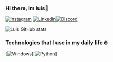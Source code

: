 ### Hi there, Im luis👋

[![Instagram](https://img.shields.io/badge/Instagram-E4405F?style=for-the-badge&logo=instagram&logoColor=white)](https://www.instagram.com/luislipe2/)
[![Linkedin](https://img.shields.io/badge/LinkedIn-0077B5?style=for-the-badge&logo=linkedin&logoColor=white)](https://www.linkedin.com/in/luis-felipe-dos-santos-b57606245/)[![Discord](https://img.shields.io/badge/Discord-7289DA?style=for-the-badge&logo=discord&logoColor=white)](https://discord.gg/RtwnvHQHyq)

![Luis GitHub stats](https://github-readme-stats.vercel.app/api?username=Luis-unk&show_icons=true&theme=dracula)


### Technologies that I use in my daily life 🔥
[![Windows](https://img.shields.io/badge/Windows-0078D6?style=for-the-badge&logo=windows&logoColor=white)][![Python](https://img.shields.io/badge/Python-3776AB?style=for-the-badge&logo=python&logoColor=white)]
